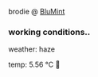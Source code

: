 brodie @ [BluMint](https://www.linkedin.com/company/blumint-io/)

<!--weather_start-->
### working conditions..

weather: haze 

temp: 5.56 °C 🧥

<!--weather_end-->
